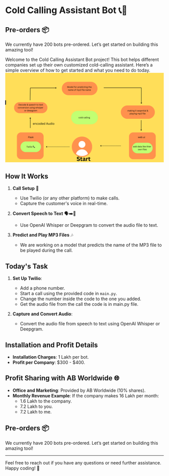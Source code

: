 # Cold Calling Assistant Bot 📞🤖
## Pre-orders 📦

We currently have 200 bots pre-ordered. Let’s get started on building this amazing tool!

Welcome to the Cold Calling Assistant Bot project! This bot helps different companies set up their own customized cold-calling assistant. Here’s a simple overview of how to get started and what you need to do today.
![Screenshot](phone-calling-assistant.png)
## How It Works

1. **Call Setup** 📲
   - Use Twilio (or any other platform) to make calls.
   - Capture the customer's voice in real-time.

2. **Convert Speech to Text** 🗣️➡️📝
   - Use OpenAI Whisper or Deepgram to convert the audio file to text.

3. **Predict and Play MP3 Files** 🎶
   - We are working on a model that predicts the name of the MP3 file to be played during the call.

## Today's Task

1. **Set Up Twilio**:
   - Add a phone number.
   - Start a call using the provided code in `main.py`.
   - Change the number inside the code to the one you added.
   - Get the audio file from the call the code is in main.py file.

2. **Capture and Convert Audio**:
 
   - Convert the audio file from speech to text using OpenAI Whisper or Deepgram.

## Installation and Profit Details

- **Installation Charges**: 1 Lakh per bot.
- **Profit per Company**: $300 - $400.

## Profit Sharing with AB Worldwide 🌐

- **Office and Marketing**: Provided by AB Worldwide (10% shares).
- **Monthly Revenue Example**: If the company makes 16 Lakh per month:
  - 1.6 Lakh to the company.
  - 7.2 Lakh to you.
  - 7.2 Lakh to me.

## Pre-orders 📦

We currently have 200 bots pre-ordered. Let’s get started on building this amazing tool!

---

Feel free to reach out if you have any questions or need further assistance. Happy coding! 🚀
